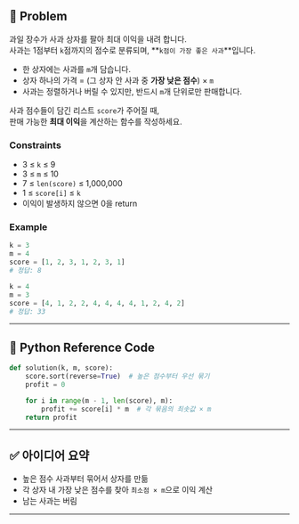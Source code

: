 ## 🧠 Problem
과일 장수가 사과 상자를 팔아 최대 이익을 내려 합니다.  
사과는 1점부터 `k`점까지의 점수로 분류되며, **`k점이 가장 좋은 사과`**입니다.  

- 한 상자에는 사과를 `m`개 담습니다.
- 상자 하나의 가격 = (그 상자 안 사과 중 **가장 낮은 점수**) × `m`
- 사과는 정렬하거나 버릴 수 있지만, 반드시 `m`개 단위로만 판매합니다.

사과 점수들이 담긴 리스트 `score`가 주어질 때,  
판매 가능한 **최대 이익**을 계산하는 함수를 작성하세요.

### Constraints

- 3 ≤ `k` ≤ 9
- 3 ≤ `m` ≤ 10
- 7 ≤ `len(score)` ≤ 1,000,000
- 1 ≤ `score[i]` ≤ `k`
- 이익이 발생하지 않으면 0을 return

### Example

```python
k = 3
m = 4
score = [1, 2, 3, 1, 2, 3, 1]
# 정답: 8
```

```python
k = 4
m = 3
score = [4, 1, 2, 2, 4, 4, 4, 4, 1, 2, 4, 2]
# 정답: 33
```

---

## 🐍 Python Reference Code

```python
def solution(k, m, score):
    score.sort(reverse=True)  # 높은 점수부터 우선 묶기
    profit = 0

    for i in range(m - 1, len(score), m):
        profit += score[i] * m  # 각 묶음의 최솟값 × m
    return profit
```

---

## ✅ 아이디어 요약

- 높은 점수 사과부터 묶어서 상자를 만듦
- 각 상자 내 가장 낮은 점수를 찾아 `최소점 × m`으로 이익 계산
- 남는 사과는 버림

---
